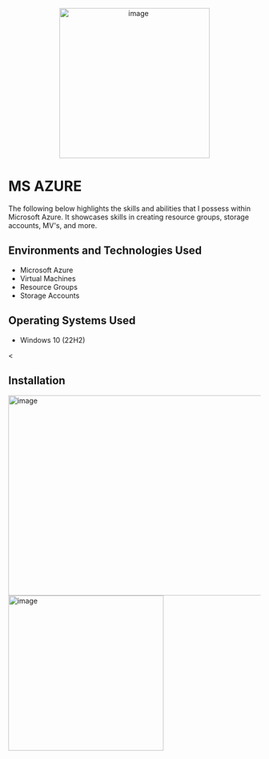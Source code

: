 <p align="center">
<img width="300" alt="image" src="https://github.com/user-attachments/assets/87e6be16-219c-462f-b63a-5b44378f1122" />


</p>

<h1>MS AZURE</h1>
The following below highlights the skills and abilities that I possess within Microsoft Azure. It showcases skills in creating resource groups, storage accounts, MV's, and more.<br />


<h2>Environments and Technologies Used</h2>

- Microsoft Azure
- Virtual Machines
- Resource Groups
- Storage Accounts


<h2>Operating Systems Used </h2>

- Windows 10</b> (22H2)

<

<h2>Installation</h2>



<img width="622" height="400" alt="image" src="https://i.giphy.com/media/v1.Y2lkPTc5MGI3NjExeXN0Z2l5YzVldzkyM3JnamNjczhqdzl3MHBxdzk4bGQzcnd0YWJzeCZlcD12MV9pbnRlcm5hbF9naWZfYnlfaWQmY3Q9Zw/Yl5aO3gdVfsQ0/giphy.gif" />

<img width="310" alt="image" src="https://github.com/user-attachments/assets/9fbdea97-5a67-4e67-9338-3d8d06aa2883" />
